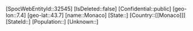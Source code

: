 ﻿---
location: [43.7,7.4]
type: City
tags:
- geo/City
---

[SpocWebEntityId::32545]
[IsDeleted::false]
[Confidential::public]
[geo-lon::7.4]
[geo-lat::43.7]
[name::Monaco]
[State::]
[Country::[[Monaco]]]
[StateId::]
[Population::]
[Unknown::]

